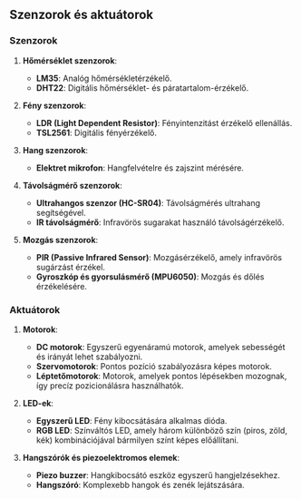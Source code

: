 ## Szenzorok és aktuátorok

### Szenzorok
1. **Hőmérséklet szenzorok**:
   - **LM35**: Analóg hőmérsékletérzékelő.
   - **DHT22**: Digitális hőmérséklet- és páratartalom-érzékelő.

2. **Fény szenzorok**:
   - **LDR (Light Dependent Resistor)**: Fényintenzitást érzékelő ellenállás.
   - **TSL2561**: Digitális fényérzékelő.

3. **Hang szenzorok**:
   - **Elektret mikrofon**: Hangfelvételre és zajszint mérésére.

4. **Távolságmérő szenzorok**:
   - **Ultrahangos szenzor (HC-SR04)**: Távolságmérés ultrahang segítségével.
   - **IR távolságmérő**: Infravörös sugarakat használó távolságérzékelő.

5. **Mozgás szenzorok**:
   - **PIR (Passive Infrared Sensor)**: Mozgásérzékelő, amely infravörös sugárzást érzékel.
   - **Gyroszkóp és gyorsulásmérő (MPU6050)**: Mozgás és dőlés érzékelésére.

### Aktuátorok
1. **Motorok**:
   - **DC motorok**: Egyszerű egyenáramú motorok, amelyek sebességét és irányát lehet szabályozni.
   - **Szervomotorok**: Pontos pozíció szabályozásra képes motorok.
   - **Léptetőmotorok**: Motorok, amelyek pontos lépésekben mozognak, így precíz pozicionálásra használhatók.

2. **LED-ek**:
   - **Egyszerű LED**: Fény kibocsátására alkalmas dióda.
   - **RGB LED**: Színváltós LED, amely három különböző szín (piros, zöld, kék) kombinációjával bármilyen színt képes előállítani.

3. **Hangszórók és piezoelektromos elemek**:
   - **Piezo buzzer**: Hangkibocsátó eszköz egyszerű hangjelzésekhez.
   - **Hangszóró**: Komplexebb hangok és zenék lejátszására.
